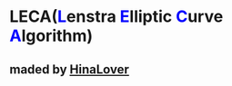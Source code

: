 # LECA(<span style="color:blue">**L**</span>enstra <span style="color:blue">**E**</span>lliptic <span style="color:blue">**C**</span>urve <span style="color:blue">**A**</span>lgorithm)
## maded by <U><span style = "color:pink">**[HinaLover](https://github.com/ILYJNY)**</span></u>
###
###
###
###
###